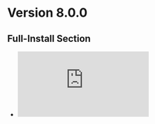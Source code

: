 # Version 8.0.0

## Full-Install Section

- ![Game Data 8.0.0](https://autopatchglb.honkaiimpact3.com/ptpublic/bh3_glb/20241231172507_PCHjC3vgksuPdMDX/BH3_v8.0.0_647b2f09ce4e.7z)

